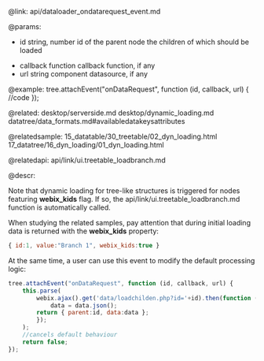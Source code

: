 @link: api/dataloader_ondatarequest_event.md

@params:
- id	string, number	id of the parent node  the children of which should be loaded
* callback	function	callback function, if any
* url	string	component datasource, if any 

@example:
tree.attachEvent("onDataRequest", function (id, callback, url) {
	//code
});

@related:
	desktop/serverside.md
    desktop/dynamic_loading.md
	datatree/data_formats.md#availabledatakeysattributes

@relatedsample:
	15_datatable/30_treetable/02_dyn_loading.html
    17_datatree/16_dyn_loading/01_dyn_loading.html
    
@relatedapi: 
	api/link/ui.treetable_loadbranch.md

@descr:

Note that dynamic loading for tree-like structures is triggered for nodes featuring **webix_kids** flag. If so, the api/link/ui.treetable_loadbranch.md function is automatically called. 

When studying the related samples, pay attention that during initial loading data is returned 
with the **webix_kids** property:

~~~js
{ id:1, value:"Branch 1", webix_kids:true }
~~~

At the same time, a user can use this event to modify the default processing logic: 

~~~js
tree.attachEvent("onDataRequest", function (id, callback, url) {
	this.parse(
   		webix.ajax().get('data/loadchilden.php?id='+id).then(function (data) {
      		data = data.json();
   		return { parent:id, data:data };
 		});
	);
    //cancels default behaviour
    return false;
});
~~~







